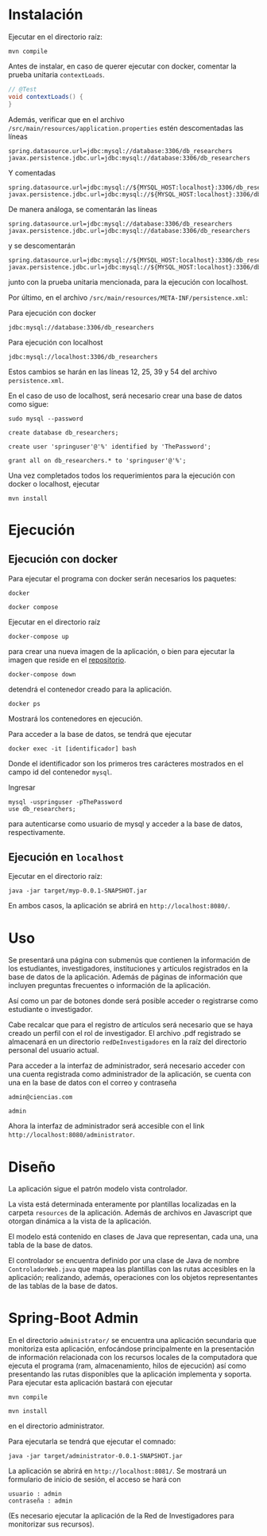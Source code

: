 # Instalación

Ejecutar en el directorio raíz:

```plaintext
mvn compile
```


Antes de instalar, en caso de querer ejecutar con docker, comentar
la prueba unitaria `contextLoads`.

```java
// @Test
void contextLoads() {
}
```

Además, verificar que en el archivo `/src/main/resources/application.properties` estén
descomentadas las líneas

```plaintext
spring.datasource.url=jdbc:mysql://database:3306/db_researchers
javax.persistence.jdbc.url=jdbc:mysql://database:3306/db_researchers
```

Y comentadas
```plaintext
spring.datasource.url=jdbc:mysql://${MYSQL_HOST:localhost}:3306/db_researchers
javax.persistence.jdbc.url=jdbc:mysql://${MYSQL_HOST:localhost}:3306/db_researchers
```

De manera análoga, se comentarán las líneas

```plaintext
spring.datasource.url=jdbc:mysql://database:3306/db_researchers
javax.persistence.jdbc.url=jdbc:mysql://database:3306/db_researchers
```

y se descomentarán

```plaintext
spring.datasource.url=jdbc:mysql://${MYSQL_HOST:localhost}:3306/db_researchers
javax.persistence.jdbc.url=jdbc:mysql://${MYSQL_HOST:localhost}:3306/db_researchers
```

junto con la prueba unitaria mencionada, para la ejecución con localhost.


Por último, en el archivo `/src/main/resources/META-INF/persistence.xml`:

Para ejecución con docker

```plaintext
jdbc:mysql://database:3306/db_researchers
```

Para ejecución con localhost
```plaintext
jdbc:mysql://localhost:3306/db_researchers
```

Estos cambios se harán en las líneas 12, 25, 39 y 54 del archivo `persistence.xml`.

En el caso de uso de localhost, será necesario crear una base de datos como sigue:
```plaintext
sudo mysql --password
```

```plaintext
create database db_researchers;
```
```plaintext
create user 'springuser'@'%' identified by 'ThePassword';
```
```plaintext
grant all on db_researchers.* to 'springuser'@'%';
```

Una vez completados todos los requerimientos para la ejecución con docker o localhost,
ejecutar

```plaintext
mvn install
```


# Ejecución
## Ejecución con docker


Para ejecutar el programa con docker serán necesarios los
paquetes:

```plaintext
docker
```
```plaintext
docker compose
```

Ejecutar en el directorio raíz
```plaintext
docker-compose up
```

para crear una nueva imagen de la aplicación, o bien para
ejecutar la imagen que reside en el [repositorio](https://hub.docker.com/repository/docker/diegossc/proyecto_3/general).



```plaintext
docker-compose down
```
detendrá el contenedor creado para la aplicación.

```plaintext
docker ps
```

Mostrará los contenedores en ejecución.

Para acceder a la base de datos, se tendrá que ejecutar
```plaintext
docker exec -it [identificador] bash
```
Donde el identificador son los primeros tres carácteres mostrados en
el campo id del contenedor `mysql`.

Ingresar 
```plaintext
mysql -uspringuser -pThePassword
use db_researchers;
```
para autenticarse como usuario de mysql y acceder a la base de datos,
respectivamente.

## Ejecución en `localhost`

Ejecutar en el directorio raíz:
```plaintext
java -jar target/myp-0.0.1-SNAPSHOT.jar
```

En ambos casos, la aplicación se abrirá en `http://localhost:8080/`.

# Uso
Se presentará una página con submenús que contienen
la información de los estudiantes, investigadores, instituciones
y artículos registrados en la base de datos de la aplicación.
Además de páginas de información que incluyen preguntas frecuentes
o información de la aplicación.


Así como un par de botones donde será posible acceder o registrarse
como estudiante o investigador.

Cabe recalcar que para el registro de artículos será necesario que
se haya creado un perfil con el rol de investigador. El archivo .pdf
registrado se almacenará en un directorio `redDeInvestigadores`
en la raíz del directorio personal del usuario actual.


Para acceder a la interfaz de administrador, será necesario acceder
con una cuenta registrada como administrador de la aplicación, se cuenta
con una en la base de datos con el correo y contraseña
```plaintext
admin@ciencias.com
```
```plaintext
admin
```

Ahora la interfaz de administrador será accesible con el link
`http://localhost:8080/administrator`.

# Diseño
La aplicación sigue el patrón modelo vista controlador.

La vista está determinada enteramente por plantillas localizadas en la carpeta
`resources` de la aplicación. Además de archivos en Javascript que otorgan
dinámica a la vista de la aplicación.

El modelo está contenido en clases de Java que representan, cada una, una
tabla de la base de datos.

El controlador se encuentra definido por una clase de Java de nombre `ControladorWeb.java`
que mapea las plantillas con las rutas accesibles en la aplicación; realizando, además,
operaciones con los objetos representantes de las tablas de la base de datos.

# Spring-Boot Admin

En el directorio `administrator/` se encuentra una aplicación secundaria que monitoriza
esta aplicación, enfocándose principalmente en la presentación de información relacionada
con los recursos locales de la computadora que ejecuta el programa (ram, almacenamiento,
hilos de ejecución) así como presentando las rutas disponibles que la aplicación implementa
y soporta. Para ejecutar esta aplicación bastará con ejecutar

```plaintext
mvn compile
```

```plaintext
mvn install
```

en el directorio administrator.

Para ejecutarla se tendrá que ejecutar el comnado:

```plaintext
java -jar target/administrator-0.0.1-SNAPSHOT.jar
```
La aplicación se abrirá en `http://localhost:8081/`. Se mostrará
un formulario de inicio de sesión, el acceso se hará con
```plaintext
usuario : admin
contraseña : admin
```


(Es necesario ejecutar la aplicación de la Red de Investigadores para monitorizar sus recursos).